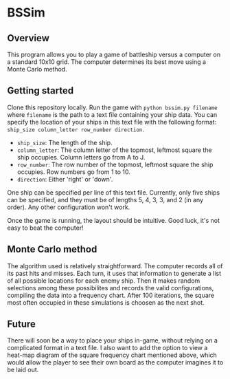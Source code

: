 # BSSim
## Overview
This program allows you to play a game of battleship versus a computer on a standard 10x10 grid. The computer determines its best move using a Monte Carlo method.

## Getting started
Clone this repository locally. Run the game with `python bssim.py filename` where `filename` is the path to a text file containing your ship data.
You can specify the location of your ships in this text file with the following format: `ship_size column_letter row_number direction`.
* `ship_size`: The length of the ship.
* `column_letter`: The column letter of the topmost, leftmost square the ship occupies. Column letters go from A to J.
* `row_number`: The row number of the topmost, leftmost square the ship occupies. Row numbers go from 1 to 10.
* `direction`: Either 'right' or 'down'.

One ship can be specified per line of this text file. Currently, only five ships can be specified, and they must be of lengths 5, 4, 3, 3, and 2 (in any order). Any other configuration won't work.

Once the game is running, the layout should be intuitive. Good luck, it's not easy to beat the computer!

## Monte Carlo method
The algorithm used is relatively straightforward. The computer records all of its past hits and misses. Each turn, it uses that information to generate a list of all possible locations for each enemy ship. Then it makes random selections among these possibilites and records the valid configurations, compiling the data into a frequency chart. After 100 iterations, the square most often occupied in these simulations is choosen as the next shot.

## Future
There will soon be a way to place your ships in-game, without relying on a complicated format in a text file. I also want to add the option to view a heat-map diagram of the square frequency chart mentioned above, which would allow the player to see their own board as the computer imagines it to be laid out.